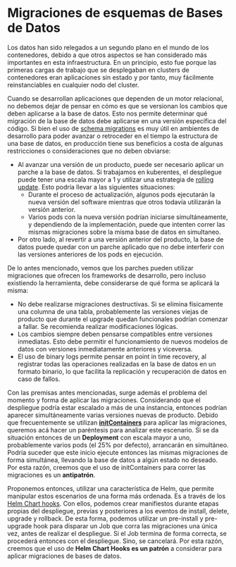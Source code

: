 # Migraciones de esquemas de Bases de Datos

Los datos han sido relegados a un segundo plano en el mundo de los contenedores,
debido a que otros aspectos se han considerado más importantes en esta
infraestructura.
En un principio, esto fue porque las primeras cargas de trabajo que se
desplegaban en clusters de contenedores eran aplicaciones sin estado y por
tanto, muy fácilmente reinstanciables en cualquier nodo del cluster.

Cuando se desarrollan aplicaciones que dependen de un motor relacional, no
debemos dejar de pensar en cómo es que se versionan los cambios que deben
aplicarse a la base de datos. Esto nos permite determinar qué migración de la
base de datos debe aplicarse en una versión específica del código. Si bien el
uso de [schema migrations](https://en.wikipedia.org/wiki/Schema_migration) es
muy útil en ambientes de desarrollo para poder avanzar o retroceder en el
tiempo la estructura de una base de datos, en producción tiene sus beneficios a
costa de algunas restricciones o consideraciones que no deben obviarse:

* Al avanzar una versión de un producto, puede ser necesario aplicar un parche a
  la base de datos. Si trabajamos en kuberentes, el despliegue puede tener una
escala mayor a 1 y utilizar una estrategia de [rolling
update](https://kubernetes.io/docs/concepts/workloads/controllers/deployment/#strategy).
Esto podría llevar a las siguientes situaciones:
  * Durante el proceso de actualización, algunos pods ejecutarán la nueva
    versión del software mientras que otros todavía utilizarán la versión
anterior.
  * Varios pods con la nueva versión podrían iniciarse simultáneamente,
    y dependiendo de la implementación, puede que intenten correr las mismas
 migraciones sobre la misma base de datos en simultaneo.
* Por otro lado, al revertir a una versión anterior del producto, la base de
  datos puede quedar con un parche aplicado que no debe interferir con las
versiones anteriores de los pods en ejecución.

De lo antes mencionado, vemos que los parches pueden utilizar migraciones que
ofrecen los frameworks de desarrollo, pero incluso existiendo la herramienta,
debe considerarse de qué forma se aplicará la misma:

* No debe realizarse migraciones destructivas. Si se elimina físicamente una
  columna de una tabla, probablemente las versiones viejas de producto que
  durante el upgrade quedan funcionales podrían comenzar a fallar. Se recomienda
  realizar modificaciones lógicas.
* Los cambios siempre deben pensarse compatibles entre versiones inmediatas.
  Esto debe permitir el funcionamiento de nuevos modelos de datos con versiones
  inmediatamente anteriores y viceversa.
* El uso de binary logs permite pensar en point in time recovery, al
  registrar todas las operaciones realizadas en la base de datos en un formato
binario, lo que facilita la replicación y recuperación de datos en caso de
fallos.

Con las premisas antes mencionadas, surge además el problema del momento y forma
de aplicar las migraciones. Considerando que el despliegue podría estar
escalado a más de una instancia, entonces podrían aparecer simultáneamente varias
versiones nuevas de producto. Debido que frecuentemente se utilizan
[**initContainers**](https://kubernetes.io/docs/concepts/workloads/pods/init-containers/)
para aplicar las migraciones, queremos acá hacer un paréntesis para analizar
este escenario. Si se da situación entonces de un **Deployment** con escala
mayor a uno, probablemente varios pods (el 25% por defecto), arrancarán en
simultáneo. Podría suceder que este inicio ejecute entonces las mismas
migraciones de forma simultánea, llevando la base de datos a algún estado no
deseado. Por esta razón, creemos que el uso de initContainers para correr las
migraciones es un **antipatrón**.

Proponemos entonces, utilizar una característica de Helm, que permite manipular
estos escenarios de una forma más ordenada. Es a través de los [Helm Chart hooks](https://helm.sh/docs/topics/charts_hooks/).
Con ellos, podemos crear manifiestos durante etapas propias del despliegue,
previas y posteriores a los eventos de install, delete, upgrade y rollback. De
esta forma, podemos utilizar un pre-install y pre-upgrade hook para disparar un
Job que corra las migraciones una única vez, antes de realizar el despliegue. Si
el Job termina de forma correcta, se procederá entonces con el despliegue. Sino,
se cancelará. Por esta razón, creemos que el uso de **Helm Chart Hooks es un
patrón** a considerar para aplicar migraciones de bases de datos.
